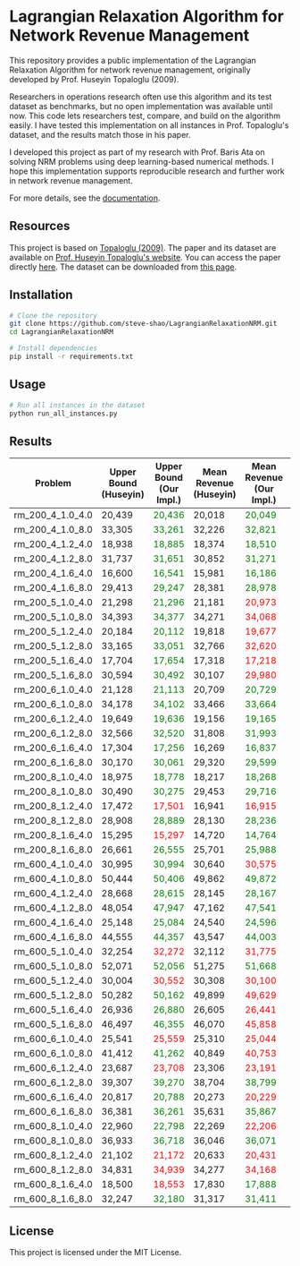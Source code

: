 # Lagrangian Relaxation Algorithm for Network Revenue Management

This repository provides a public implementation of the Lagrangian Relaxation Algorithm for network revenue management, originally developed by Prof. Huseyin Topaloglu (2009).

Researchers in operations research often use this algorithm and its test dataset as benchmarks, but no open implementation was available until now. This code lets researchers test, compare, and build on the algorithm easily. I have tested this implementation on all instances in Prof. Topaloglu's dataset, and the results match those in his paper.

I developed this project as part of my research with Prof. Baris Ata on solving NRM problems using deep learning-based numerical methods. I hope this implementation supports reproducible research and further work in network revenue management.

For more details, see the [documentation](documentation/documentation.pdf).

## Resources

This project is based on [Topaloglu (2009)](https://people.orie.cornell.edu/huseyin/publications/revenue_man.pdf).
The paper and its dataset are available on [Prof. Huseyin Topaloglu's website](https://people.orie.cornell.edu/huseyin).
You can access the paper directly [here](https://people.orie.cornell.edu/huseyin/publications/revenue_man.pdf).
The dataset can be downloaded from [this page](https://people.orie.cornell.edu/huseyin/research/rm_datasets/rm_datasets.html).

## Installation

```bash
# Clone the repository
git clone https://github.com/steve-shao/LagrangianRelaxationNRM.git
cd LagrangianRelaxationNRM

# Install dependencies
pip install -r requirements.txt
```

## Usage

```bash
# Run all instances in the dataset
python run_all_instances.py
```

## Results

| Problem | Upper Bound (Huseyin) | Upper Bound (Our Impl.) | Mean Revenue (Huseyin) | Mean Revenue (Our Impl.) | Std (Our Impl., 1000 Samples) |
|---------|-----------------------|-------------------------|-------------------|---------------------|-----------------------|
| rm_200_4_1.0_4.0 | 20,439 | <font color="green">20,436</font> | 20,018 | <font color="green">20,049</font> | 31.31 |
| rm_200_4_1.0_8.0 | 33,305 | <font color="green">33,261</font> | 32,226 | <font color="green">32,821</font> | 62.70 |
| rm_200_4_1.2_4.0 | 18,938 | <font color="green">18,885</font> | 18,374 | <font color="green">18,510</font> | 28.49 |
| rm_200_4_1.2_8.0 | 31,737 | <font color="green">31,651</font> | 30,852 | <font color="green">31,271</font> | 64.73 |
| rm_200_4_1.6_4.0 | 16,600 | <font color="green">16,541</font> | 15,981 | <font color="green">16,186</font> | 27.72 |
| rm_200_4_1.6_8.0 | 29,413 | <font color="green">29,247</font> | 28,381 | <font color="green">28,978</font> | 63.80 |
| rm_200_5_1.0_4.0 | 21,298 | <font color="green">21,296</font> | 21,181 | <font color="red">20,973</font> | 34.79 |
| rm_200_5_1.0_8.0 | 34,393 | <font color="green">34,377</font> | 34,271 | <font color="red">34,068</font> | 69.42 |
| rm_200_5_1.2_4.0 | 20,184 | <font color="green">20,112</font> | 19,818 | <font color="red">19,677</font> | 33.06 |
| rm_200_5_1.2_8.0 | 33,165 | <font color="green">33,051</font> | 32,766 | <font color="red">32,620</font> | 68.80 |
| rm_200_5_1.6_4.0 | 17,704 | <font color="green">17,654</font> | 17,318 | <font color="red">17,218</font> | 30.93 |
| rm_200_5_1.6_8.0 | 30,594 | <font color="green">30,492</font> | 30,107 | <font color="red">29,980</font> | 66.84 |
| rm_200_6_1.0_4.0 | 21,128 | <font color="green">21,113</font> | 20,709 | <font color="green">20,729</font> | 33.13 |
| rm_200_6_1.0_8.0 | 34,178 | <font color="green">34,102</font> | 33,466 | <font color="green">33,664</font> | 66.86 |
| rm_200_6_1.2_4.0 | 19,649 | <font color="green">19,636</font> | 19,156 | <font color="green">19,165</font> | 31.25 |
| rm_200_6_1.2_8.0 | 32,566 | <font color="green">32,520</font> | 31,808 | <font color="green">31,993</font> | 67.36 |
| rm_200_6_1.6_4.0 | 17,304 | <font color="green">17,256</font> | 16,269 | <font color="green">16,837</font> | 30.08 |
| rm_200_6_1.6_8.0 | 30,170 | <font color="green">30,061</font> | 29,320 | <font color="green">29,599</font> | 65.70 |
| rm_200_8_1.0_4.0 | 18,975 | <font color="green">18,778</font> | 18,217 | <font color="green">18,268</font> | 31.10 |
| rm_200_8_1.0_8.0 | 30,490 | <font color="green">30,275</font> | 29,453 | <font color="green">29,716</font> | 66.44 |
| rm_200_8_1.2_4.0 | 17,472 | <font color="red">17,501</font> | 16,941 | <font color="red">16,915</font> | 29.44 |
| rm_200_8_1.2_8.0 | 28,908 | <font color="green">28,889</font> | 28,130 | <font color="green">28,236</font> | 61.56 |
| rm_200_8_1.6_4.0 | 15,295 | <font color="red">15,297</font> | 14,720 | <font color="green">14,764</font> | 27.34 |
| rm_200_8_1.6_8.0 | 26,661 | <font color="green">26,555</font> | 25,701 | <font color="green">25,988</font> | 63.75 |
| rm_600_4_1.0_4.0 | 30,995 | <font color="green">30,994</font> | 30,640 | <font color="red">30,575</font> | 49.25 |
| rm_600_4_1.0_8.0 | 50,444 | <font color="green">50,406</font> | 49,862 | <font color="green">49,872</font> | 107.31 |
| rm_600_4_1.2_4.0 | 28,668 | <font color="green">28,615</font> | 28,145 | <font color="green">28,167</font> | 44.65 |
| rm_600_4_1.2_8.0 | 48,054 | <font color="green">47,947</font> | 47,162 | <font color="green">47,541</font> | 101.67 |
| rm_600_4_1.6_4.0 | 25,148 | <font color="green">25,084</font> | 24,540 | <font color="green">24,596</font> | 43.50 |
| rm_600_4_1.6_8.0 | 44,555 | <font color="green">44,357</font> | 43,547 | <font color="green">44,003</font> | 102.95 |
| rm_600_5_1.0_4.0 | 32,254 | <font color="red">32,272</font> | 32,112 | <font color="red">31,775</font> | 56.33 |
| rm_600_5_1.0_8.0 | 52,071 | <font color="green">52,056</font> | 51,275 | <font color="green">51,668</font> | 118.57 |
| rm_600_5_1.2_4.0 | 30,004 | <font color="red">30,552</font> | 30,308 | <font color="red">30,100</font> | 51.57 |
| rm_600_5_1.2_8.0 | 50,282 | <font color="green">50,162</font> | 49,899 | <font color="red">49,629</font> | 114.59 |
| rm_600_5_1.6_4.0 | 26,936 | <font color="green">26,880</font> | 26,605 | <font color="red">26,441</font> | 44.95 |
| rm_600_5_1.6_8.0 | 46,497 | <font color="green">46,355</font> | 46,070 | <font color="red">45,858</font> | 107.20 |
| rm_600_6_1.0_4.0 | 25,541 | <font color="red">25,559</font> | 25,310 | <font color="red">25,044</font> | 47.32 |
| rm_600_6_1.0_8.0 | 41,412 | <font color="green">41,262</font> | 40,849 | <font color="red">40,753</font> | 102.27 |
| rm_600_6_1.2_4.0 | 23,687 | <font color="red">23,708</font> | 23,306 | <font color="red">23,191</font> | 42.77 |
| rm_600_6_1.2_8.0 | 39,307 | <font color="green">39,270</font> | 38,704 | <font color="green">38,799</font> | 100.42 |
| rm_600_6_1.6_4.0 | 20,817 | <font color="green">20,788</font> | 20,273 | <font color="red">20,229</font> | 41.46 |
| rm_600_6_1.6_8.0 | 36,381 | <font color="green">36,261</font> | 35,631 | <font color="green">35,867</font> | 101.19 |
| rm_600_8_1.0_4.0 | 22,960 | <font color="green">22,798</font> | 22,269 | <font color="red">22,206</font> | 44.93 |
| rm_600_8_1.0_8.0 | 36,933 | <font color="green">36,718</font> | 36,046 | <font color="green">36,071</font> | 95.73 |
| rm_600_8_1.2_4.0 | 21,102 | <font color="red">21,172</font> | 20,633 | <font color="red">20,431</font> | 39.54 |
| rm_600_8_1.2_8.0 | 34,831 | <font color="red">34,939</font> | 34,277 | <font color="red">34,168</font> | 88.63 |
| rm_600_8_1.6_4.0 | 18,500 | <font color="red">18,553</font> | 17,830 | <font color="green">17,888</font> | 35.95 |
| rm_600_8_1.6_8.0 | 32,247 | <font color="green">32,180</font> | 31,317 | <font color="green">31,411</font> | 90.19 |

## License

This project is licensed under the MIT License.

<br>
